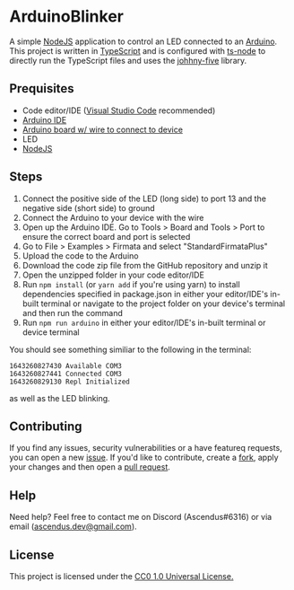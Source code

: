 # ArduinoBlinker
A simple [NodeJS](https://nodejs.org/) application to control an LED connected to an [Arduino](https://www.arduino.cc/en).
This project is written in [TypeScript](https://typescriptlang.org/) and is configured with [ts-node](https://typestrong.org/ts-node/) to directly run the TypeScript files and uses the [johhny-five](http://johnny-five.io/) library.

## Prequisites
* Code editor/IDE ([Visual Studio Code](https://code.visualstudio.com/) recommended)
* [Arduino IDE](https://www.arduino.cc/en/software/)
* [Arduino board w/ wire to connect to device](https://www.arduino.cc/en/main/products)
* LED
* [NodeJS](https://nodejs.org)

## Steps
1) Connect the positive side of the LED (long side) to port 13 and the negative side (short side) to ground
2) Connect the Arduino to your device with the wire
3) Open up the Arduino IDE. Go to Tools > Board and Tools > Port to ensure the correct board and port is selected
4) Go to File > Examples > Firmata and select "StandardFirmataPlus"
5) Upload the code to the Arduino
6) Download the code zip file from the GitHub repository and unzip it
7) Open the unzipped folder in your code editor/IDE
8) Run `npm install` (or `yarn add` if you're using yarn) to install dependencies specified in package.json in either your editor/IDE's in-built terminal or navigate to the project folder on your device's terminal and then run the command
9) Run `npm run arduino` in either your editor/IDE's in-built terminal or device terminal

You should see something similiar to the following in the terminal:
```
1643260827430 Available COM3  
1643260827441 Connected COM3  
1643260829130 Repl Initialized  
``` 
as well as the LED blinking.

## Contributing
If you find any issues, security vulnerabilities or a have featureq requests, you can open a new [issue](https://github.com/Ascendus/ArduinoBlinker/issues/new/choose).
If you'd like to contribute, create a [fork](https://github.com/Ascendus/ArduinoBlinker/fork), apply your changes and then open a [pull request](https://github.com/Ascendus/ArduinoBlinker/compare).

## Help
Need help? Feel free to contact me on Discord (Ascendus#6316) or via email (ascendus.dev@gmail.com).

## License
This project is licensed under the [CC0 1.0 Universal License.](LICENSE)